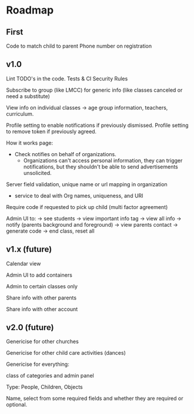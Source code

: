 # Roadmap

## First

Code to match child to parent
Phone number on registration

## v1.0

Lint
TODO's in the code.
Tests & CI
Security Rules

Subscribe to group (like LMCC) for generic info (like classes canceled or need a substitute)

View info on individual classes -> age group information, teachers, curriculum.

Profile setting to enable notifications if previously dismissed.
Profile setting to remove token if previously agreed.

How it works page:

- Check notifies on behalf of organizations.
  - Organizations can't access personal information, they can trigger notifications, but they shouldn't be able to send advertisements unsolicited.

Server field validation, unique name or url mapping in organization

- service to deal with Org names, uniqueness, and URI

Require code if requested to pick up child (multi factor agreement)

Admin UI to:
-> see students
-> view important info tag
-> view all info
-> notify (parents background and foreground)
-> view parents contact
-> generate code
-> end class, reset all

## v1.x (future)
Calendar view

Admin UI to add containers

Admin to certain classes only

Share info with other parents

Share info with other account

## v2.0 (future)

Genericise for other churches

Genericise for other child care activities (dances)

Genericise for everything:

class of categories and admin panel

Type: People, Children, Objects

Name, select from some required fields and whether they are required or optional.
